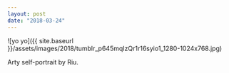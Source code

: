 ```yaml
---
layout: post
date: "2018-03-24"
---
```


![yo yo]({{ site.baseurl }}/assets/images/2018/tumblr_p645mqIzQr1r16syio1_1280-1024x768.jpg)

Arty self-portrait by Riu.
